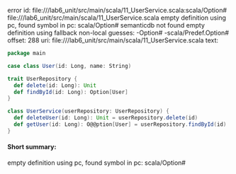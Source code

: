 error id: file://<WORKSPACE>/lab6_unit/src/main/scala/11_UserService.scala:scala/Option#
file://<WORKSPACE>/lab6_unit/src/main/scala/11_UserService.scala
empty definition using pc, found symbol in pc: scala/Option#
semanticdb not found
empty definition using fallback
non-local guesses:
	 -Option#
	 -scala/Predef.Option#
offset: 288
uri: file://<WORKSPACE>/lab6_unit/src/main/scala/11_UserService.scala
text:
```scala
package main

case class User(id: Long, name: String)

trait UserRepository {
  def delete(id: Long): Unit
  def findById(id: Long): Option[User]
}

class UserService(userRepository: UserRepository) {
  def deleteUser(id: Long): Unit = userRepository.delete(id)
  def getUser(id: Long): O@@ption[User] = userRepository.findById(id)
}
```


#### Short summary: 

empty definition using pc, found symbol in pc: scala/Option#